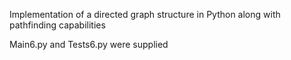 Implementation of a directed graph structure in Python along with pathfinding capabilities

Main6.py and Tests6.py were supplied